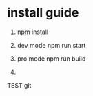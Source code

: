 # install guide

1. npm install

2. dev mode
npm run start

3. pro mode
npm run build

4. 
TEST git
